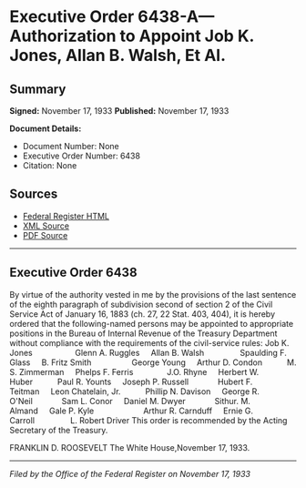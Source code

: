# Executive Order 6438-A—Authorization to Appoint Job K. Jones, Allan B. Walsh, Et Al.

## Summary

**Signed:** November 17, 1933
**Published:** November 17, 1933

**Document Details:**
- Document Number: None
- Executive Order Number: 6438
- Citation: None

## Sources
- [Federal Register HTML](https://www.presidency.ucsb.edu/documents/executive-order-6438-authorization-appoint-job-k-jones-allan-b-walsh-et-al)
- [XML Source](None)
- [PDF Source](None)

---

## Executive Order 6438

By virtue of the authority vested in me by the provisions of the last sentence of the eighth paragraph of subdivision second of section 2 of the Civil Service Act of January 16, 1883 (ch. 27, 22 Stat. 403, 404), it is hereby ordered that the following-named persons may be appointed to appropriate positions in the Bureau of Internal Revenue of the Treasury Department without compliance with the requirements of the civil-service rules:
Job K. Jones                   Glenn A. Ruggles     Allan B. Walsh                Spaulding F. Glass     B. Fritz Smith                  George Young     Arthur D. Condon           M. S. Zimmerman     Phelps F. Ferris               J.O. Rhyne     Herbert W. Huber           Paul R. Younts     Joseph P. Russell             Hubert F. Teitman     Leon Chatelain, Jr.           Phillip N. Davison     George R. O'Neil             Sam L. Conor     Daniel M. Dwyer             Sithur. M. Almand     Gale P. Kyle                      Arthur R. Carnduff     Ernie G. Carroll                L. Robert Driver
This order is recommended by the Acting Secretary of the Treasury.

FRANKLIN D. ROOSEVELT
The White House,November 17, 1933.

---

*Filed by the Office of the Federal Register on November 17, 1933*
